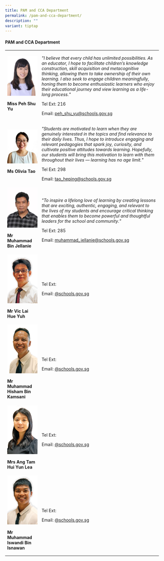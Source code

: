 ```yaml
---
title: PAM and CCA Department
permalink: /pam-and-cca-department/
description: ""
variant: tiptap
---
```

<h4><strong>PAM and CCA Department</strong></h4><table><tbody><tr><td rowspan="1" colspan="1"><div class="isomer-image-wrapper"><img style="width:100%;" height="auto" width="100%" src="/images/pam1.jpg"></div><p><strong>Miss Peh Shu Yu</strong></p></td><td rowspan="1" colspan="1"><p><em>"I believe that every child has unlimited possibilities. As an educator, I hope to facilitate children’s knowledge construction, skill acquisition and metacognitive thinking, allowing them to take ownership of their own learning. I also seek to engage children meaningfully, honing them to become enthusiastic learners who enjoy their educational journey and view learning as a life-long process."</em></p><p>Tel Ext: 216</p><p>Email:&nbsp;<a href="mailto:peh_shu_yu@schools.gov.sg" rel="noopener noreferrer nofollow" target="_blank">peh_shu_yu@schools.gov.sg</a></p></td></tr><tr><td rowspan="1" colspan="1"><div class="isomer-image-wrapper"><img style="width:100%;" height="auto" width="100%" src="/images/pam5.jpg"></div><p><strong>Ms Olivia Tao</strong></p></td><td rowspan="1" colspan="1"><p><em>"Students are motivated to learn when they are genuinely interested in the topics and find relevance to their daily lives. Thus, I hope to introduce engaging and relevant pedagogies that spark joy, curiosity, and cultivate positive attitudes towards learning. Hopefully, our students will bring this motivation to learn with them throughout their lives — learning has no age limit."</em></p><p>Tel Ext: 298</p><p>Email:&nbsp;<a href="mailto:tao_heping@schools.gov.sg" rel="noopener noreferrer nofollow" target="_blank">tao_heping@schools.gov.sg</a></p></td></tr><tr><td rowspan="1" colspan="1"><div class="isomer-image-wrapper"><img style="width:100%;" height="auto" width="100%" src="/images/pam7.jpg"></div><p><strong>Mr Muhammad Bin Jellanie</strong></p></td><td rowspan="1" colspan="1"><p><em>"To inspire a lifelong love of learning by creating lessons that are exciting, authentic, engaging, and relevant to the lives of my students and encourage critical thinking that enables them to become powerful and thoughtful leaders for the school and community."</em></p><p>Tel Ext: 285</p><p>Email:&nbsp;<a href="mailto:muhammad_jellanie@schools.gov.sg" rel="noopener noreferrer nofollow" target="_blank">muhammad_jellanie@schools.gov.sg</a></p></td></tr><tr><td rowspan="1" colspan="1"><div class="isomer-image-wrapper"><img style="width: 100%" height="auto" width="100%" alt="" src="/images/Org Chart Photos/Mr_Vic_Lai_Huei_Yuh.jpg"></div><p><strong>Mr Vic Lai Hue Yuh</strong></p></td><td rowspan="1" colspan="1"><p></p><p>Tel Ext:</p><p>Email:&nbsp;<a href="mailto:" rel="noopener noreferrer nofollow" target="_blank">@schools.gov.sg</a></p></td></tr><tr><td rowspan="1" colspan="1"><div class="isomer-image-wrapper"><img style="width: 100%" height="auto" width="100%" alt="" src="/images/Org Chart Photos/Mr_Muhammad_Hisham_Bin_Kamsani.jpg"></div><p><strong>Mr Muhammad Hisham Bin Kamsani</strong></p></td><td rowspan="1" colspan="1"><p></p><p>Tel Ext:</p><p>Email:&nbsp;<a href="mailto:" rel="noopener noreferrer nofollow" target="_blank">@schools.gov.sg</a></p></td></tr><tr><td rowspan="1" colspan="1"><div class="isomer-image-wrapper"><img style="width: 100%" height="auto" width="100%" alt="" src="/images/Org Chart Photos/Mrs_Ang___Tam_Hui_Yun_Lea.jpg"></div><p><strong>Mrs Ang Tam Hui Yun Lea</strong></p></td><td rowspan="1" colspan="1"><p></p><p>Tel Ext:</p><p>Email:&nbsp;<a href="mailto:" rel="noopener noreferrer nofollow" target="_blank">@schools.gov.sg</a></p></td></tr><tr><td rowspan="1" colspan="1"><div class="isomer-image-wrapper"><img style="width: 100%" height="auto" width="100%" alt="" src="/images/Org Chart Photos/Mr_Muhammad_Iswandi_Bin_Isnawan.jpg"></div><p><strong>Mr Muhammad Iswandi Bin Isnawan</strong></p></td><td rowspan="1" colspan="1"><p></p><p>Tel Ext:</p><p>Email:&nbsp;<a href="mailto:" rel="noopener noreferrer nofollow" target="_blank">@schools.gov.sg</a></p></td></tr></tbody></table><p></p>